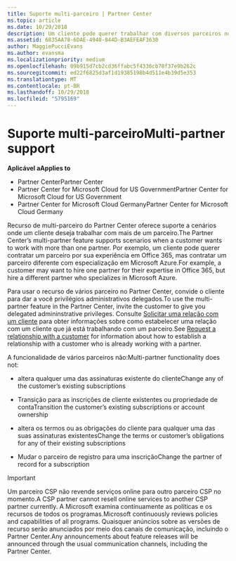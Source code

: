 ```yaml
---
title: Suporte multi-parceiro | Partner Center
ms.topic: article
ms.date: 10/29/2018
description: Um cliente pode querer trabalhar com diversos parceiros no programa de Cloud Solution Provider especializados em diferentes serviços.
ms.assetid: 6835AA78-6DAE-4940-844D-B3AEFEAF3630
author: MaggiePucciEvans
ms.author: evansma
ms.localizationpriority: medium
ms.openlocfilehash: 09b915d7cb2cd36ffabc5f4336cb78f37e9b262c
ms.sourcegitcommit: ed22f6825d3af1d19385198b4d511e4b39d5e353
ms.translationtype: MT
ms.contentlocale: pt-BR
ms.lasthandoff: 10/29/2018
ms.locfileid: "5795169"
---
```

# <a name="multi-partner-support"></a><span data-ttu-id="9c59d-103">Suporte multi-parceiro</span><span class="sxs-lookup"><span data-stu-id="9c59d-103">Multi-partner support</span></span>

**<span data-ttu-id="9c59d-104">Aplicável a</span><span class="sxs-lookup"><span data-stu-id="9c59d-104">Applies to</span></span>**

-  <span data-ttu-id="9c59d-105">Partner Center</span><span class="sxs-lookup"><span data-stu-id="9c59d-105">Partner Center</span></span>
-  <span data-ttu-id="9c59d-106">Partner Center for Microsoft Cloud for US Government</span><span class="sxs-lookup"><span data-stu-id="9c59d-106">Partner Center for Microsoft Cloud for US Government</span></span>
-  <span data-ttu-id="9c59d-107">Partner Center for Microsoft Cloud Germany</span><span class="sxs-lookup"><span data-stu-id="9c59d-107">Partner Center for Microsoft Cloud Germany</span></span>

<span data-ttu-id="9c59d-108">Recurso de multi-parceiro do Partner Center oferece suporte a cenários onde um cliente deseja trabalhar com mais de um parceiro.</span><span class="sxs-lookup"><span data-stu-id="9c59d-108">The Partner Center’s multi-partner feature supports scenarios when a customer wants to work with more than one partner.</span></span> <span data-ttu-id="9c59d-109">Por exemplo, um cliente pode querer contratar um parceiro por sua experiência em Office 365, mas contratar um parceiro diferente com especialização em Microsoft Azure.</span><span class="sxs-lookup"><span data-stu-id="9c59d-109">For example, a customer may want to hire one partner for their expertise in Office 365, but hire a different partner who specializes in Microsoft Azure.</span></span>

<span data-ttu-id="9c59d-110">Para usar o recurso de vários parceiro no Partner Center, convide o cliente para dar a você privilégios administrativos delegados.</span><span class="sxs-lookup"><span data-stu-id="9c59d-110">To use the multi-partner feature in the Partner Center, invite the customer to give you delegated admininstrative privileges.</span></span> <span data-ttu-id="9c59d-111">Consulte [Solicitar uma relação com um cliente](request-a-relationship-with-a-customer.md) para obter informações sobre como estabelecer uma relação com um cliente que já está trabalhando com um parceiro.</span><span class="sxs-lookup"><span data-stu-id="9c59d-111">See [Request a relationship with a customer](request-a-relationship-with-a-customer.md) for information about how to establish a relationship with a customer who is already working with a partner.</span></span>

<span data-ttu-id="9c59d-112">A funcionalidade de vários parceiros não:</span><span class="sxs-lookup"><span data-stu-id="9c59d-112">Multi-partner functionality does not:</span></span>

-   <span data-ttu-id="9c59d-113">altera qualquer uma das assinaturas existente do cliente</span><span class="sxs-lookup"><span data-stu-id="9c59d-113">Change any of the customer’s existing subscriptions</span></span>

-   <span data-ttu-id="9c59d-114">Transição para as inscrições de cliente existentes ou propriedade de conta</span><span class="sxs-lookup"><span data-stu-id="9c59d-114">Transition the customer’s existing subscriptions or account ownership</span></span>

-   <span data-ttu-id="9c59d-115">altera os termos ou as obrigações do cliente para qualquer uma das suas assinaturas existentes</span><span class="sxs-lookup"><span data-stu-id="9c59d-115">Change the terms or customer’s obligations for any of their existing subscriptions</span></span>

-   <span data-ttu-id="9c59d-116">Mudar o parceiro de registro para uma inscrição</span><span class="sxs-lookup"><span data-stu-id="9c59d-116">Change the partner of record for a subscription</span></span>

> [!IMPORTANT]  
> <span data-ttu-id="9c59d-117">Um parceiro CSP não revende serviços online para outro parceiro CSP no momento.</span><span class="sxs-lookup"><span data-stu-id="9c59d-117">A CSP partner cannot resell online services to another CSP partner currently.</span></span> <span data-ttu-id="9c59d-118">A Microsoft examina continuamente as políticas e os recursos de todos os programas.</span><span class="sxs-lookup"><span data-stu-id="9c59d-118">Microsoft continuously reviews policies and capabilities of all programs.</span></span> <span data-ttu-id="9c59d-119">Quaisquer anúncios sobre as versões de recurso serão anunciados por meio dos canais de comunicação, incluindo o Partner Center.</span><span class="sxs-lookup"><span data-stu-id="9c59d-119">Any announcements about feature releases will be announced through the usual communication channels, including the Partner Center.</span></span>  

 






